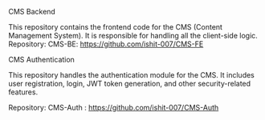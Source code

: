 CMS Backend


This repository contains the frontend code for the CMS (Content Management System). It is responsible for handling all the client-side logic.
Repository: CMS-BE: https://github.com/ishit-007/CMS-FE

CMS Authentication


This repository handles the authentication module for the CMS. It includes user registration, login, JWT token generation, and other security-related features.

Repository: CMS-Auth : https://github.com/ishit-007/CMS-Auth

